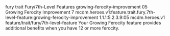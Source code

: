 <ability>
  <metadata>
    <class>fury</class>
    <feature_type>trait</feature_type>
    <file_dpath>Fury/7th-Level Features</file_dpath>
    <item_id>growing-ferocity-improvement</item_id>
    <item_index>05</item_index>
    <item_name>Growing Ferocity Improvement</item_name>
    <level>7</level>
    <scc>mcdm.heroes.v1:feature.trait.fury.7th-level-feature:growing-ferocity-improvement</scc>
    <scdc>1.1.1:5.2.3.9:05</scdc>
    <source>mcdm.heroes.v1</source>
    <type>feature/trait/fury/7th-level-feature</type>
  </metadata>
  <effects>
    <effect type="mundane">Your Growing Ferocity feature provides additional benefits when you have 12 or more ferocity.</effect>
  </effects>
</ability>
